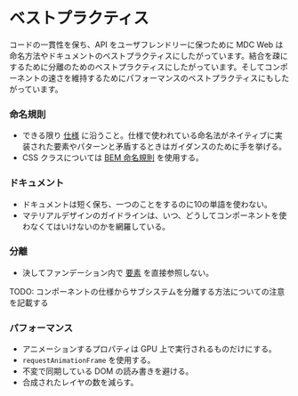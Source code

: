 # ベストプラクティス

コードの一貫性を保ち、API をユーザフレンドリーに保つために MDC Web は命名方法やドキュメントのペストプラクティスにしたがっています。結合を疎にするために分離のためのベストプラクティスにしたがっています。そしてコンポーネントの速さを維持するためにパフォーマンスのベストプラクティスにもしたがっています。

### 命名規則

* できる限り [仕様](https://material.io/guidelines) に沿うこと。仕様で使われている命名法がネイティブに実装された要素やパターンと矛盾するときはガイダンスのために手を挙げる。
* CSS クラスについては [BEM 命名規則](http://getbem.com/naming/) を使用する。

### ドキュメント

* ドキュメントは短く保ち、一つのことをするのに10の単語を使わない。
* マテリアルデザインのガイドラインは、いつ、どうしてコンポーネントを使わなくてはいけないのかを網羅している。

### 分離

* 決してファンデーション内で [要素](https://developer.mozilla.org/en-US/docs/Web/API/Element) を直接参照しない。

TODO: コンポーネントの仕様からサブシステムを分離する方法についての注意を記載する

### パフォーマンス

* アニメーションするプロパティは GPU 上で実行されるものだけにする。
* `requestAnimationFrame` を使用する。
* 不変で同期している DOM の読み書きを避ける。
* 合成されたレイヤの数を減らす。

